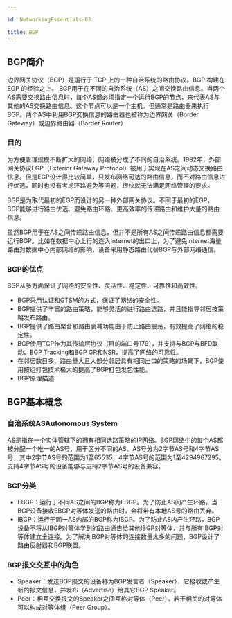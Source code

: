 ```yaml
---

id: NetworkingEssentials-03

title: BGP
---
```




## BGP简介

边界网关协议（BGP）是运行于 TCP 上的一种自治系统的路由协议。BGP 构建在 EGP 的经验之上。 BGP用于在不同的自治系统（AS）之间交换路由信息。当两个AS需要交换路由信息时，每个AS都必须指定一个运行BGP的节点，来代表AS与其他的AS交换路由信息。这个节点可以是一个主机。但通常是路由器来执行BGP。两个AS中利用BGP交换信息的路由器也被称为边界网关（Border Gateway）或边界路由器（Border Router）



### 目的

为方便管理规模不断扩大的网络，网络被分成了不同的自治系统。1982年，外部网关协议EGP（Exterior Gateway Protocol）被用于实现在AS之间动态交换路由信息。但是EGP设计得比较简单，只发布网络可达的路由信息，而不对路由信息进行优选，同时也没有考虑环路避免等问题，很快就无法满足网络管理的要求。



BGP是为取代最初的EGP而设计的另一种外部网关协议。不同于最初的EGP，BGP能够进行路由优选、避免路由环路、更高效率的传递路由和维护大量的路由信息。



虽然BGP用于在AS之间传递路由信息，但并不是所有AS之间传递路由信息都需要运行BGP。比如在数据中心上行的连入Internet的出口上，为了避免Internet海量路由对数据中心内部网络的影响，设备采用静态路由代替BGP与外部网络通信。



### BGP的优点

BGP从多方面保证了网络的安全性、灵活性、稳定性、可靠性和高效性。



- BGP采用认证和GTSM的方式，保证了网络的安全性。
- BGP提供了丰富的路由策略，能够灵活的进行路由选路，并且能指导邻居按策略发布路由。
- BGP提供了路由聚合和路由衰减功能由于防止路由震荡，有效提高了网络的稳定性。
- BGP使用TCP作为其传输层协议（目的端口号179），并支持与BGP与BFD联动、BGP Tracking和BGP GR和NSR，提高了网络的可靠性。
- 在邻居数目多、路由量大且大部分邻居具有相同出口的策略的场景下，BGP使用按组打包技术极大的提高了BGP打包发包性能。
- BGP原理描述



## BGP基本概念

### 自治系统ASAutonomous System

AS是指在一个实体管辖下的拥有相同选路策略的IP网络。BGP网络中的每个AS都被分配一个唯一的AS号，用于区分不同的AS。AS号分为2字节AS号和4字节AS号，其中2字节AS号的范围为1至65535，4字节AS号的范围为1至4294967295。支持4字节AS号的设备能够与支持2字节AS号的设备兼容。



### BGP分类

- EBGP：运行于不同AS之间的BGP称为EBGP。为了防止AS间产生环路，当BGP设备接收EBGP对等体发送的路由时，会将带有本地AS号的路由丢弃。
- IBGP：运行于同一AS内部的BGP称为IBGP。为了防止AS内产生环路，BGP设备不将从IBGP对等体学到的路由通告给其他IBGP对等体，并与所有IBGP对等体建立全连接。为了解决IBGP对等体的连接数量太多的问题，BGP设计了路由反射器和BGP联盟。



### BGP报文交互中的角色

- Speaker：发送BGP报文的设备称为BGP发言者（Speaker），它接收或产生新的报文信息，并发布（Advertise）给其它BGP Speaker。
- Peer：相互交换报文的Speaker之间互称对等体（Peer）。若干相关的对等体可以构成对等体组（Peer Group）。